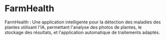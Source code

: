 # FarmHealth
FarmHealth : Une application intelligente pour la détection des maladies des plantes utilisant l'IA, permettant l'analyse des photos de plantes, le stockage des résultats, et l'application automatique de traitements adaptés.
